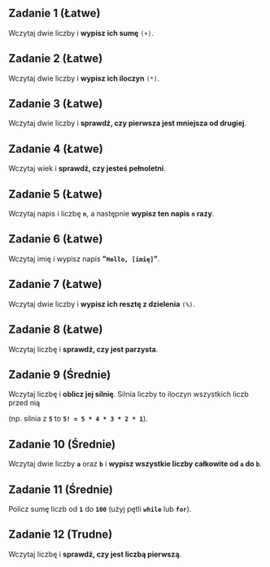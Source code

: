 ## Zadanie 1 (Łatwe)

Wczytaj dwie liczby i **wypisz ich sumę** `(+)`.

## Zadanie 2 (Łatwe)

Wczytaj dwie liczby i **wypisz ich iloczyn** `(*)`.

## Zadanie 3 (Łatwe)

Wczytaj dwie liczby i **sprawdź, czy pierwsza jest mniejsza od drugiej**.

## Zadanie 4 (Łatwe)

Wczytaj wiek i **sprawdź, czy jesteś pełnoletni**.

## Zadanie 5 (Łatwe)

Wczytaj napis i liczbę **`n`**, a następnie **wypisz ten napis `n` razy**.

## Zadanie 6 (Łatwe)

Wczytaj imię i wypisz napis **"`Hello, [imię]`"**.

## Zadanie 7 (Łatwe)

Wczytaj dwie liczby i **wypisz ich resztę z dzielenia** `(%)`.

## Zadanie 8 (Łatwe)

Wczytaj liczbę i **sprawdź, czy jest parzysta**.

## Zadanie 9 (Średnie)

Wczytaj liczbę i **oblicz jej silnię**. Silnia liczby to iloczyn wszystkich liczb przed nią

(np. silnia z **`5`** to **`5! = 5 * 4 * 3 * 2 * 1`**).

## Zadanie 10 (Średnie)

Wczytaj dwie liczby **`a`** oraz **`b`** i **wypisz wszystkie liczby całkowite od `a` do `b`**.

## Zadanie 11 (Średnie)

Policz sumę liczb od **`1`** do **`100`** (użyj pętli **`while`** lub **`for`**).

## Zadanie 12 (Trudne)

Wczytaj liczbę i **sprawdź, czy jest liczbą pierwszą**.
